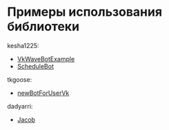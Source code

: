 # Примеры использования библиотеки

kesha1225:
 - [VkWaveBotExample](https://github.com/kesha1225/VkWaveBotExample)
 - [ScheduleBot](https://github.com/kesha1225/UniversityProjects/tree/main/schedule_bot_src)
 
tkgoose:
 - [newBotForUserVk](https://github.com/tkgoose/newBotForUserVk)

dadyarri:
 - [Jacob](https://github.com/dadyarri/jacob)
